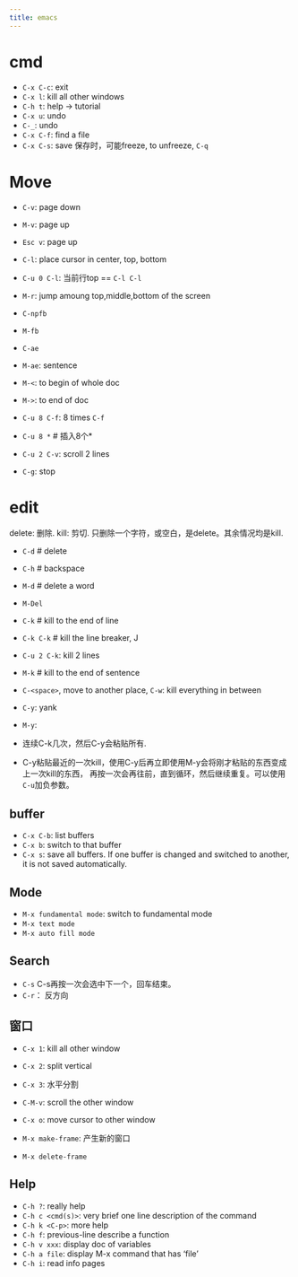 ```yaml
---
title: emacs
---
```


# cmd
* `C-x C-c`: exit
* `C-x l`: kill all other windows
* `C-h t`: help -> tutorial
* `C-x u`: undo
* `C-_`: undo
* `C-x C-f`: find a file
* `C-x C-s`: save
保存时，可能freeze, to unfreeze, `C-q`

# Move

* `C-v`: page down
* `M-v`: page up
* `Esc v`: page up

* `C-l`: place cursor in center, top, bottom
* `C-u 0 C-l`: 当前行top == `C-l C-l`
* `M-r`: jump amoung top,middle,bottom of the screen

* `C-npfb`
* `M-fb`
* `C-ae`
* `M-ae`: sentence
* `M-<`: to begin of whole doc
* `M->`: to end of doc

* `C-u 8 C-f`: 8 times `C-f`
* `C-u 8 *` # 插入8个*
* `C-u 2 C-v`: scroll 2 lines

* `C-g`: stop

# edit
delete: 删除. kill: 剪切.
只删除一个字符，或空白，是delete。其余情况均是kill.

* `C-d` # delete
* `C-h` # backspace
* `M-d` # delete a word
* `M-Del`
* `C-k` # kill to the end of line
* `C-k C-k` # kill the line breaker, J
* `C-u 2 C-k`: kill 2 lines
* `M-k` # kill to the end of sentence
* `C-<space>`, move to another place, `C-w`: kill everything in between

* `C-y`: yank
* `M-y`:
* 连续C-k几次，然后C-y会粘贴所有.
* C-y粘贴最近的一次kill，使用C-y后再立即使用M-y会将刚才粘贴的东西变成上一次kill的东西，
再按一次会再往前，直到循环，然后继续重复。可以使用`C-u`加负参数。


## buffer

* `C-x C-b`: list buffers
* `C-x b`: switch to that buffer
* `C-x s`: save all buffers. If one buffer is changed and switched to another, it is not saved automatically.

## Mode

* `M-x fundamental mode`: switch to fundamental mode
* `M-x text mode`
* `M-x auto fill mode`

## Search

* `C-s`
C-s再按一次会选中下一个，回车结束。
* `C-r`： 反方向

## 窗口

* `C-x 1`: kill all other window
* `C-x 2`: split vertical
* `C-x 3`: 水平分割
* `C-M-v`: scroll the other window
* `C-x o`: move cursor to other window

* `M-x make-frame`: 产生新的窗口
* `M-x delete-frame`

## Help

* `C-h ?`: really help
* `C-h c <cmd(s)>`: very brief one line description of the command
* `C-h k <C-p>`: more help
* `C-h f`: previous-line describe a function
* `C-h v xxx`: display doc of variables
* `C-h a file`: display M-x command that has ‘file’
* `C-h i`: read info pages
